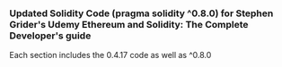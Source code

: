 ### Updated Solidity Code (pragma solidity ^0.8.0) for Stephen Grider's Udemy Ethereum and Solidity: The Complete Developer's guide

Each section includes the 0.4.17 code as well as ^0.8.0